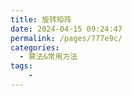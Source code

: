 ```yaml
---
title: 旋转矩阵
date: 2024-04-15 09:24:47
permalink: /pages/777e9c/
categories:
  - 算法&常用方法
tags:
    -
---
```

